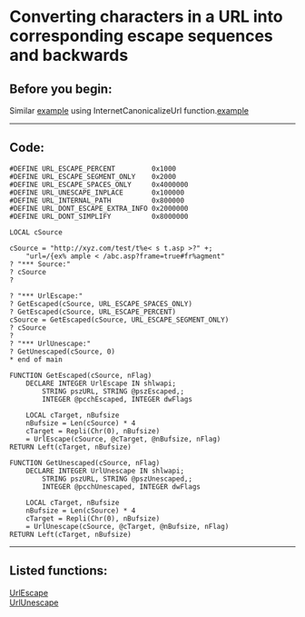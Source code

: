 <link rel="stylesheet" type="text/css" href="../css/win32api.css">  
<link rel="stylesheet" href="https://cdnjs.cloudflare.com/ajax/libs/font-awesome/4.7.0/css/font-awesome.min.css">

# Converting characters in a URL into corresponding escape sequences and backwards

## Before you begin:
Similar <a href="?example=396&function=616">example</a> using InternetCanonicalizeUrl function.[example](sample_616.md)  
  
***  


## Code:
```foxpro  
#DEFINE URL_ESCAPE_PERCENT         0x1000
#DEFINE URL_ESCAPE_SEGMENT_ONLY    0x2000
#DEFINE URL_ESCAPE_SPACES_ONLY     0x4000000
#DEFINE URL_UNESCAPE_INPLACE       0x100000
#DEFINE URL_INTERNAL_PATH          0x800000
#DEFINE URL_DONT_ESCAPE_EXTRA_INFO 0x2000000
#DEFINE URL_DONT_SIMPLIFY          0x8000000

LOCAL cSource

cSource = "http://xyz.com/test/t%e< s t.asp >?" +;
	"url=/{ex% ample < /abc.asp?frame=true#fr%agment"
? "*** Source:"
? cSource
?

? "*** UrlEscape:"
? GetEscaped(cSource, URL_ESCAPE_SPACES_ONLY)
? GetEscaped(cSource, URL_ESCAPE_PERCENT)
cSource = GetEscaped(cSource, URL_ESCAPE_SEGMENT_ONLY)
? cSource
?
? "*** UrlUnescape:"
? GetUnescaped(cSource, 0)
* end of main

FUNCTION GetEscaped(cSource, nFlag)
	DECLARE INTEGER UrlEscape IN shlwapi;
		STRING pszURL, STRING @pszEscaped,;
		INTEGER @pcchEscaped, INTEGER dwFlags

	LOCAL cTarget, nBufsize
	nBufsize = Len(cSource) * 4
	cTarget = Repli(Chr(0), nBufsize)
	= UrlEscape(cSource, @cTarget, @nBufsize, nFlag)
RETURN Left(cTarget, nBufsize)

FUNCTION GetUnescaped(cSource, nFlag)
	DECLARE INTEGER UrlUnescape IN shlwapi;
		STRING pszURL, STRING @pszUnescaped,;
		INTEGER @pcchUnescaped, INTEGER dwFlags

	LOCAL cTarget, nBufsize
	nBufsize = Len(cSource) * 4
	cTarget = Repli(Chr(0), nBufsize)
	= UrlUnescape(cSource, @cTarget, @nBufsize, nFlag)
RETURN Left(cTarget, nBufsize)  
```  
***  


## Listed functions:
[UrlEscape](../libraries/shlwapi/UrlEscape.md)  
[UrlUnescape](../libraries/shlwapi/UrlUnescape.md)  

